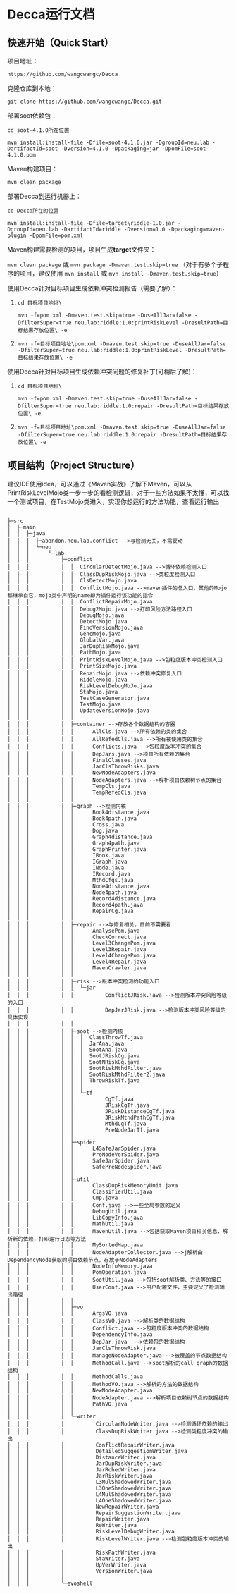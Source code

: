 # Decca运行文档

## 快速开始（Quick Start）

项目地址：

`https://github.com/wangcwangc/Decca`

克隆仓库到本地：

`git clone https://github.com/wangcwangc/Decca.git`

部署soot依赖包：

`cd soot-4.1.0所在位置`

`mvn install:install-file -Dfile=soot-4.1.0.jar -DgroupId=neu.lab -DartifactId=soot -Dversion=4.1.0 -Dpackaging=jar -DpomFile=soot-4.1.0.pom`

Maven构建项目：

`mvn clean package`

部署Decca到运行机器上：

`cd Decca所在的位置`

`mvn install:install-file -Dfile=target\riddle-1.0.jar -DgroupId=neu.lab -DartifactId=riddle -Dversion=1.0 -Dpackaging=maven-plugin -DpomFile=pom.xml`

Maven构建需要检测的项目，项目生成**target**文件夹：

`mvn clean package` 或 `mvn package -Dmaven.test.skip=true` （对于有多个子程序的项目，建议使用 `mvn install` 或 `mvn install -Dmaven.test.skip=true`）

 使用Decca针对目标项目生成依赖冲突检测报告（需要了解）：
 
 1. `cd 目标项目地址\`

    `mvn -f=pom.xml -Dmaven.test.skip=true -DuseAllJar=false -DfilterSuper=true neu.lab:riddle:1.0:printRiskLevel -DresultPath=目标结果存放位置\ -e`

 2. `mvn -f=目标项目地址\pom.xml -Dmaven.test.skip=true -DuseAllJar=false -DfilterSuper=true neu.lab:riddle:1.0:printRiskLevel -DresultPath=目标结果存放位置\ -e`
 
 使用Decca针对目标项目生成依赖冲突问题的修复补丁(可稍后了解)：
 
 1. `cd 目标项目地址\`

    `mvn -f=pom.xml -Dmaven.test.skip=true -DuseAllJar=false -DfilterSuper=true neu.lab:riddle:1.0:repair -DresultPath=目标结果存放位置\ -e`
    
 2. `mvn -f=目标项目地址\pom.xml -Dmaven.test.skip=true -DuseAllJar=false -DfilterSuper=true neu.lab:riddle:1.0:repair -DresultPath=目标结果存放位置\ -e`

## 项目结构（Project Structure）

建议IDE使用idea，可以通过《Maven实战》了解下Maven，可以从PrintRiskLevelMojo类一步一步的看检测逻辑，对于一些方法如果不太懂，可以找一个测试项目，在TestMojo类进入，实现你想运行的方法功能，查看运行输出

<pre><code>
├─src
│  ├─main
│  │  ├─java
│  │  │  ├─abandon.neu.lab.conflict -->与检测无关，不需要动
│  │  │  └─neu
│  │  │      └─lab
│  │  │          ├─conflict
│  │  │          │  │  CircularDetectMojo.java -->循环依赖检测入口
│  │  │          │  │  ClassDupRiskMojo.java -->类粒度检测入口
│  │  │          │  │  ClsDetectMojo.java
│  │  │          │  │  ConflictMojo.java -->maven插件的总入口，其他的Mojo都继承自它，mojo类中声明的name即为插件运行该功能的指令
│  │  │          │  │  ConflictRepairMojo.java
│  │  │          │  │  Debug2Mojo.java -->打印风险方法路径入口
│  │  │          │  │  DebugMojo.java
│  │  │          │  │  DetectMojo.java
│  │  │          │  │  FindVersionMojo.java
│  │  │          │  │  GeneMojo.java
│  │  │          │  │  GlobalVar.java
│  │  │          │  │  JarDupRiskMojo.java
│  │  │          │  │  PathMojo.java
│  │  │          │  │  PrintRiskLevelMojo.java -->包粒度版本冲突检测入口
│  │  │          │  │  PrintSizeMojo.java
│  │  │          │  │  RepairMojo.java -->依赖冲突修复入口
│  │  │          │  │  RiddleMojo.java
│  │  │          │  │  RiskLevelDebugMoJo.java
│  │  │          │  │  StaMojo.java
│  │  │          │  │  TestCaseGenerator.java
│  │  │          │  │  TestMojo.java
│  │  │          │  │  UpdateVersionMojo.java
│  │  │          │  │  
│  │  │          │  ├─container -->存放各个数据结构的容器
│  │  │          │  │      AllCls.java -->所有依赖的类的集合
│  │  │          │  │      AllRefedCls.java -->所有被使用类的集合
│  │  │          │  │      Conflicts.java -->包粒度版本冲突的集合
│  │  │          │  │      DepJars.java	-->项目所有依赖的集合
│  │  │          │  │      FinalClasses.java
│  │  │          │  │      JarClsThrowRisks.java
│  │  │          │  │      NewNodeAdapters.java
│  │  │          │  │      NodeAdapters.java -->解析项目依赖树节点的集合
│  │  │          │  │      TempCls.java
│  │  │          │  │      TempRefedCls.java
│  │  │          │  │      
│  │  │          │  ├─graph -->检测内核
│  │  │          │  │      Book4distance.java
│  │  │          │  │      Book4path.java
│  │  │          │  │      Cross.java
│  │  │          │  │      Dog.java
│  │  │          │  │      Graph4distance.java
│  │  │          │  │      Graph4path.java
│  │  │          │  │      GraphPrinter.java
│  │  │          │  │      IBook.java
│  │  │          │  │      IGraph.java
│  │  │          │  │      INode.java
│  │  │          │  │      IRecord.java
│  │  │          │  │      MthdCfgs.java
│  │  │          │  │      Node4distance.java
│  │  │          │  │      Node4path.java
│  │  │          │  │      Record4distance.java
│  │  │          │  │      Record4path.java
│  │  │          │  │      RepairCg.java
│  │  │          │  │      
│  │  │          │  ├─repair -->与修复相关，目前不需要看
│  │  │          │  │      AnalysePom.java
│  │  │          │  │      CheckCorrect.java
│  │  │          │  │      Level3ChangePom.java
│  │  │          │  │      Level3Repair.java
│  │  │          │  │      Level4ChangePom.java
│  │  │          │  │      Level4Repair.java
│  │  │          │  │      MavenCrawler.java
│  │  │          │  │      
│  │  │          │  ├─risk -->版本冲突检测的功能入口
│  │  │          │  │  └─jar
│  │  │          │  │          ConflictJRisk.java -->检测版本冲突风险等级的入口
│  │  │          │  │          DepJarJRisk.java	-->检测版本冲突风险等级的具体实现
│  │  │          │  │          
│  │  │          │  ├─soot -->检测内核
│  │  │          │  │  │  ClassThrowTf.java
│  │  │          │  │  │  JarAna.java
│  │  │          │  │  │  SootAna.java
│  │  │          │  │  │  SootJRiskCg.java
│  │  │          │  │  │  SootNRiskCg.java
│  │  │          │  │  │  SootRiskMthdFilter.java
│  │  │          │  │  │  SootRiskMthdFilter2.java
│  │  │          │  │  │  ThrowRiskTf.java
│  │  │          │  │  │  
│  │  │          │  │  └─tf
│  │  │          │  │          CgTf.java
│  │  │          │  │          JRiskCgTf.java
│  │  │          │  │          JRiskDistanceCgTf.java
│  │  │          │  │          JRiskMthdPathCgTf.java
│  │  │          │  │          MthdCgTf.java
│  │  │          │  │          PreNodeJarTf.java
│  │  │          │  │          
│  │  │          │  ├─spider
│  │  │          │  │      L4SafeJarSpider.java
│  │  │          │  │      PreNodeVerSpider.java
│  │  │          │  │      SafeJarSpider.java
│  │  │          │  │      SafePreNodeSpider.java
│  │  │          │  │      
│  │  │          │  ├─util
│  │  │          │  │      ClassDupRiskMemoryUnit.java
│  │  │          │  │      ClassifierUtil.java
│  │  │          │  │      Cmp.java
│  │  │          │  │      Conf.java -->一些全局参数的定义
│  │  │          │  │      DebugUtil.java
│  │  │          │  │      LibCopyInfo.java
│  │  │          │  │      MathUtil.java	
│  │  │          │  │      MavenUtil.java -->包括获取Maven项目相关信息，解析新的依赖，打印运行日志等方法
│  │  │          │  │      MySortedMap.java
│  │  │          │  │      NodeAdapterCollector.java -->j解析由DependencyNode获取的项目依赖节点，存放于NodeAdapters
│  │  │          │  │      NodeInfoMemory.java
│  │  │          │  │      PomOperation.java
│  │  │          │  │      SootUtil.java -->包括soot解析类、方法等的接口
│  │  │          │  │      UserConf.java -->用户配置文件，主要定义了检测输出路径
│  │  │          │  │      
│  │  │          │  ├─vo
│  │  │          │  │      ArgsVO.java
│  │  │          │  │      ClassVO.java	-->解析类的数据结构
│  │  │          │  │      Conflict.java -->包粒度版本冲突的数据结构
│  │  │          │  │      DependencyInfo.java
│  │  │          │  │      DepJar.java	-->依赖包的数据结构
│  │  │          │  │      JarClsThrowRisk.java
│  │  │          │  │      ManageNodeAdapter.java -->被<dependencyManagement>覆盖的节点数据结构
│  │  │          │  │      MethodCall.java -->soot解析的call graph的数据结构
│  │  │          │  │      MethodCalls.java	
│  │  │          │  │      MethodVO.java -->解析的方法的数据结构
│  │  │          │  │      NewNodeAdapter.java	
│  │  │          │  │      NodeAdapter.java -->解析项目依赖树节点的数据结构
│  │  │          │  │      PathVO.java
│  │  │          │  │      
│  │  │          │  └─writer
│  │  │          │          CircularNodeWriter.java -->检测循环依赖的输出
│  │  │          │          ClassDupRiskWriter.java -->检测类粒度冲突的输出
│  │  │          │          ConflictRepairWriter.java
│  │  │          │          DetailedSuggestionWriter.java
│  │  │          │          DistanceWriter.java
│  │  │          │          JarDupRiskWriter.java
│  │  │          │          JarRchedWriter.java
│  │  │          │          JarRiskWriter.java
│  │  │          │          L3MulShadowedWriter.java
│  │  │          │          L3OneShadowedWriter.java
│  │  │          │          L4MulShadowedWriter.java
│  │  │          │          L4OneShadowedWriter.java
│  │  │          │          NewRepairWriter.java
│  │  │          │          RepairSuggestionWriter.java
│  │  │          │          RepairWriter.java
│  │  │          │          ReWriter.java
│  │  │          │          RiskLevelDebugWriter.java
│  │  │          │          RiskLevelWriter.java -->检测包粒度版本冲突的输出
│  │  │          │          RiskPathWriter.java
│  │  │          │          StaWriter.java
│  │  │          │          UpVerWriter.java
│  │  │          │          VersionWriter.java
│  │  │          │          
│  │  │          └─evoshell
</code></pre>
 
